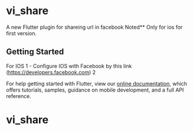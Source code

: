 # vi_share

A new Flutter plugin for shareing url in facebook
Noted** Only for ios for first version.

## Getting Started

For IOS 
1 - Configure IOS with Facebook by this link (https://developers.facebook.com)
2 

For help getting started with Flutter, view our 
[online documentation](https://flutter.dev/docs), which offers tutorials, 
samples, guidance on mobile development, and a full API reference.
# vi_share
